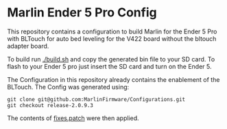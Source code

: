 # Marlin Ender 5 Pro Config

This repository contains a configuration to build Marlin for the Ender 5 Pro with BLTouch for auto bed leveling for the V422 board without the bltouch adapter board.

To build run [./build.sh](build.sh) and copy the generated bin file to your SD card. 
To flash to your Ender 5 pro just insert the SD card and turn on the Ender 5.

The Configuration in this repository already contains the enablement of the BLTouch. The Config was generated using: 

``` 
git clone git@github.com:MarlinFirmware/Configurations.git
git checkout release-2.0.9.3
```

The contents of [fixes.patch](fixes.patch) were then applied.
